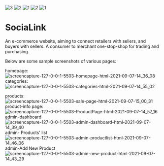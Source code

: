 ![3](https://user-images.githubusercontent.com/72307178/132386271-b7cca5d1-8536-442e-885a-4619188997c4.png)
![2](https://user-images.githubusercontent.com/72307178/132386173-44144dff-033e-4621-9af5-a56a6de167f7.png)
![1](https://user-images.githubusercontent.com/72307178/132385814-20f43aa0-cf3a-460d-9519-aab1fc1234fa.png)
![2](https://user-images.githubusercontent.com/72307178/132385830-48d89d84-0130-4ddc-acfa-bf7210d2bc57.png)
![1](https://user-images.githubusercontent.com/72307178/132385864-812336e6-9375-47b8-b1e7-d004572921c4.png)
# SociaLink
An e-commerce website, aiming to connect retailers with sellers, and buyers with sellers. A consumer to merchant one-stop-shop for trading and purchasing.

Below are some sample screenshots of various pages:

homepage:
![screencapture-127-0-0-1-5503-homepage-html-2021-09-07-14_36_08](https://user-images.githubusercontent.com/80393705/132321769-71188ab3-5cca-46b7-bf0b-86caf165ebf7.png)
categories:
![screencapture-127-0-0-1-5503-categories-html-2021-09-07-14_55_02](https://user-images.githubusercontent.com/80393705/132322315-a0895c4d-fcdd-4fcb-a757-ba578bc0dbe4.png)

products:
![screencapture-127-0-0-1-5503-sale-page-html-2021-09-07-15_00_31](https://user-images.githubusercontent.com/80393705/132321820-4963a7e5-cf11-4cf6-ba85-4d7398d946cb.png)
product-info page:
![screencapture-127-0-0-1-5503-ProductPage-html-2021-09-07-14_57_16](https://user-images.githubusercontent.com/80393705/132322079-922e4dcf-d5f7-46ec-b5ee-9bf2417c7432.png)
admin-dashboard
![screencapture-127-0-0-1-5503-admin-dashboard-html-2021-09-07-14_39_40](https://user-images.githubusercontent.com/80393705/132321928-47d6ecd0-8ccc-4237-97fc-5ff53ba68ccd.png)
admin- Products' list 
![screencapture-127-0-0-1-5503-admin-productlist-html-2021-09-07-14_46_06](https://user-images.githubusercontent.com/80393705/132322022-bc03261e-614c-4e60-b36b-5aed1946b950.png)
admin-Add New Product
![screencapture-127-0-0-1-5503-admin-new-product-html-2021-09-07-14_43_29](https://user-images.githubusercontent.com/80393705/132321988-b84ecb3e-ffff-4cab-a54d-0dd8611ceb86.png)

